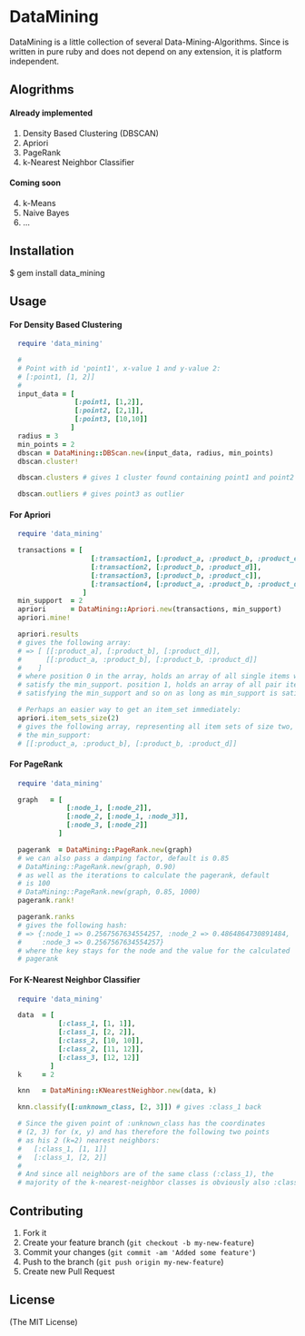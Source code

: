 
# DataMining

DataMining is a little collection of several Data-Mining-Algorithms.
Since is written in pure ruby and does not depend on any extension,
it is platform independent.

## Alogrithms

#### Already implemented
1. Density Based Clustering (DBSCAN)
2. Apriori
3. PageRank
4. k-Nearest Neighbor Classifier

#### Coming soon
4. k-Means
5. Naive Bayes
6. ...

## Installation

  $ gem install data_mining

## Usage

#### For Density Based Clustering

```ruby
  require 'data_mining'

  #
  # Point with id 'point1', x-value 1 and y-value 2:
  # [:point1, [1, 2]]
  #
  input_data = [
                [:point1, [1,2]],
                [:point2, [2,1]],
                [:point3, [10,10]]
               ]
  radius = 3
  min_points = 2
  dbscan = DataMining::DBScan.new(input_data, radius, min_points)
  dbscan.cluster!

  dbscan.clusters # gives 1 cluster found containing point1 and point2

  dbscan.outliers # gives point3 as outlier
```

#### For Apriori

```ruby
  require 'data_mining'

  transactions = [
                    [:transaction1, [:product_a, :product_b, :product_e]],
                    [:transaction2, [:product_b, :product_d]],
                    [:transaction3, [:product_b, :product_c]],
                    [:transaction4, [:product_a, :product_b, :product_d]]
                  ]
  min_support  = 2
  apriori      = DataMining::Apriori.new(transactions, min_support)
  apriori.mine!

  apriori.results
  # gives the following array:
  # => [ [[:product_a], [:product_b], [:product_d]],
  #      [[:product_a, :product_b], [:product_b, :product_d]]
  #    ]
  # where position 0 in the array, holds an array of all single items which
  # satisfy the min_support. position 1, holds an array of all pair items
  # satisfying the min_support and so on as long as min_support is satisified.

  # Perhaps an easier way to get an item_set immediately:
  apriori.item_sets_size(2)
  # gives the following array, representing all item sets of size two, satisfying
  # the min_support:
  # [[:product_a, :product_b], [:product_b, :product_d]]
```

#### For PageRank

```ruby
  require 'data_mining'

  graph   = [
              [:node_1, [:node_2]],
              [:node_2, [:node_1, :node_3]],
              [:node_3, [:node_2]]
            ]

  pagerank  = DataMining::PageRank.new(graph)
  # we can also pass a damping factor, default is 0.85
  # DataMining::PageRank.new(graph, 0.90)
  # as well as the iterations to calculate the pagerank, default
  # is 100
  # DataMining::PageRank.new(graph, 0.85, 1000)
  pagerank.rank!

  pagerank.ranks
  # gives the following hash:
  # => {:node_1 => 0.2567567634554257, :node_2 => 0.4864864730891484,
  #     :node_3 => 0.2567567634554257}
  # where the key stays for the node and the value for the calculated
  # pagerank
```

#### For K-Nearest Neighbor Classifier

```ruby
  require 'data_mining'

  data  = [
            [:class_1, [1, 1]],
            [:class_1, [2, 2]],
            [:class_2, [10, 10]],
            [:class_2, [11, 12]],
            [:class_3, [12, 12]]
          ]
  k     = 2

  knn   = DataMining::KNearestNeighbor.new(data, k)

  knn.classify([:unknown_class, [2, 3]]) # gives :class_1 back

  # Since the given point of :unknown_class has the coordinates
  # (2, 3) for (x, y) and has therefore the following two points
  # as his 2 (k=2) nearest neighbors:
  #   [:class_1, [1, 1]]
  #   [:class_1, [2, 2]]
  #
  # And since all neighbors are of the same class (:class_1), the
  # majority of the k-nearest-neighbor classes is obviously also :class_1
```

## Contributing

1. Fork it
2. Create your feature branch (`git checkout -b my-new-feature`)
3. Commit your changes (`git commit -am 'Added some feature'`)
4. Push to the branch (`git push origin my-new-feature`)
5. Create new Pull Request

## License

(The MIT License)

